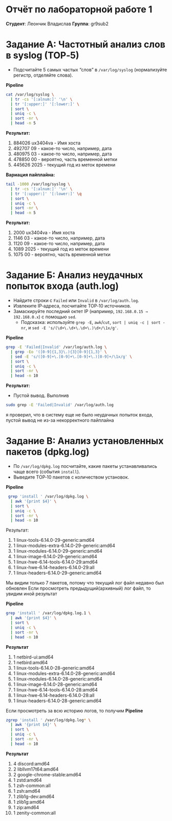 # Отчёт по лабораторной работе 1
**Студент**: Леончик Владислав
**Группа**: gr9sub2  

# Задание А: Частотный анализ слов в syslog (TOP‑5)
- Подсчитайте 5 самых частых “слов” в `/var/log/syslog` (нормализуйте регистр, отделяйте слова).

**Pipeline**
```bash
cat /var/log/syslog \
  | tr -cs '[:alnum:]' '\n' \
  | tr '[:upper:]' '[:lower:]' \
  | sort \
  | uniq -c \
  | sort -nr \
  | head -n 5
```
**Результат:**
 1. 884026 ux3404va - Имя хоста
 2. 492707 09 - какое-то число, например, дата
 3. 480975 03 - какое-то число, например, дата
 4. 478850 00 - вероятно, часть временной метки
 5. 445626 2025 - текущий год из меток времени
   
**Вариация пайплайна:**
```bash
tail -1000 /var/log/syslog \
  | tr -cs '[:alnum:]' '\n' \
  | tr '[:upper:]' '[:lower:]' \q
  | sort \
  | uniq -c \
  | sort -nr \
  | head -n 5
```
**Результат:**
 1. 2000 ux3404va - Имя хоста
 2. 1146 03 - какое-то число, например, дата
 3. 1120 09 - какое-то число, например, дата
 4. 1089 2025 - текущий год из меток времени
 5. 1075 00 - вероятно, часть временной метки

# Задание Б: Анализ неудачных попыток входа (auth.log)
- Найдите строки с `Failed` или `Invalid` в `/var/log/auth.log`.
- Извлеките IP‑адреса, посчитайте TOP‑10 источников. 
- Замаскируйте последний октет IP (например, `192.168.0.15 → 192.168.0.x`) с помощью `sed`.
  - Подсказка: используйте `grep -E`, `awk`/`cut`, `sort | uniq -c | sort -nr`, и `sed -E 's/(\d+\.\d+\.\d+\.)\d+/\1x/g'`.

**Pipeline**
```bash
grep -E 'Failed|Invalid' /var/log/auth.log \
  | grep -Eo '([0-9]{1,3}\.){3}[0-9]{1,3}' \
  | sed -E 's/([0-9]+\.[0-9]+\.[0-9]+\.)[0-9]+/\1x/g' \
  | sort \
  | uniq -c \
  | sort -nr \
  | head -n 10
```
**Результат:**
- Пустой вывод. Выполнив 
```bash
sudo grep -E 'Failed|Invalid' /var/log/auth.log
```
я проверил, что в систему еще не было неудачных попыток входа, пустой вывод не из-за
некорректного пайплайна 


# Задание В: Анализ установленных пакетов (dpkg.log)
- По `/var/log/dpkg.log` посчитайте, какие пакеты устанавливались чаще всего (события `install`).
- Выведите TOP‑10 пакетов с количеством установок.

**Pipeline**
```bash
 grep 'install ' /var/log/dpkg.log \
  | awk '{print $4}' \
  | sort \
  | uniq -c \
  | sort -nr \
  | head -n 10
```
Результат:
1. 1 linux-tools-6.14.0-29-generic:amd64
2. 1 linux-modules-extra-6.14.0-29-generic:amd64
3. 1 linux-modules-6.14.0-29-generic:amd64
4. 1 linux-image-6.14.0-29-generic:amd64
5. 1 linux-hwe-6.14-tools-6.14.0-29:amd64
6. 1 linux-hwe-6.14-headers-6.14.0-29:all
7. 1 linux-headers-6.14.0-29-generic:amd64

Мы видим только 7 пакетов, потому что текущий лог файл недавно был обновлен
Если просмотреть предыдущий(архивный) лог файл, то увидим иной результат

**Pipeline**
```bash
grep 'install ' /var/log/dpkg.log.1 \
  | awk '{print $4}' \
  | sort \
  | uniq -c \
  | sort -nr \
  | head -n 10
```
**Результат**
1. 1 netbird-ui:amd64
2. 1 netbird:amd64
3. 1 linux-tools-6.14.0-28-generic:amd64
4. 1 linux-modules-extra-6.14.0-28-generic:amd64
5. 1 linux-modules-6.14.0-28-generic:amd64
6. 1 linux-image-6.14.0-28-generic:amd64
7. 1 linux-hwe-6.14-tools-6.14.0-28:amd64
8. 1 linux-hwe-6.14-headers-6.14.0-28:all
9. 1 linux-headers-6.14.0-28-generic:amd64

Если просмотреть за всю историю логов, то получим
**Pipeline**
```bash
zgrep 'install ' /var/log/dpkg.log* \
  | awk '{print $4}' \
  | sort \
  | uniq -c \
  | sort -nr \
  | head -n 10
```
**Результат**
1.  4 discord:amd64
2.  2 libllvm17t64:amd64
3.  2 google-chrome-stable:amd64
4.  1 zstd:amd64
5.  1 zsh-common:all
6.  1 zsh:amd64
7.  1 zlib1g-dev:amd64
8.  1 zlib1g:amd64
9.  1 zip:amd64
10. 1 zenity-common:all
 
 
 
 
 
 
 
 